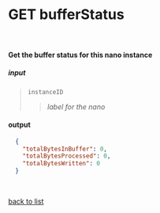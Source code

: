 # **GET bufferStatus**
<br/>

#### Get the buffer status for this nano instance
##### input
>`instanceID`
>>*label for the nano*

#### output
>
```json
  {
    "totalBytesInBuffer": 0,
    "totalBytesProcessed": 0,
    "totalBytesWritten": 0
  }
```  

<br/>

[back to list](../Guides/Guide_Boon_Nano.md)
